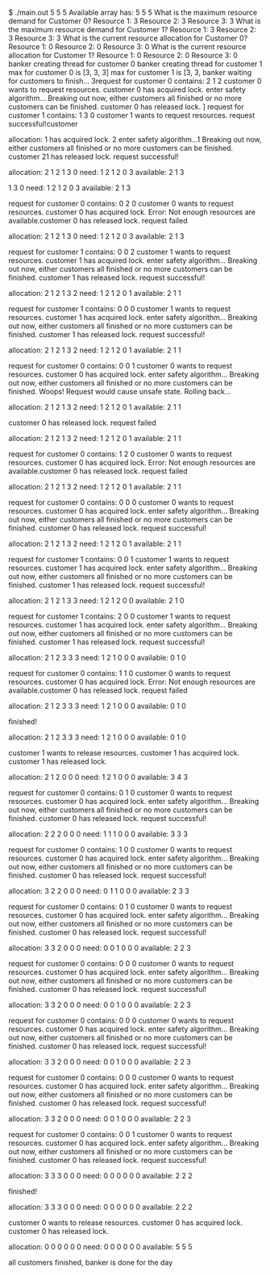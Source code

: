 $ ./main.out 5 5 5
Available array has:
5 5 5
What is the maximum resource demand for Customer 0?
Resource 1: 3
Resource 2: 3
Resource 3: 3
What is the maximum resource demand for Customer 1?
Resource 1: 3
Resource 2: 3
Resource 3: 3
What is the current resource allocation for Customer 0?
Resource 1: 0
Resource 2: 0
Resource 3: 0
What is the current resource allocation for Customer 1?
Resource 1: 0
Resource 2: 0
Resource 3: 0
banker creating thread for customer 0
banker creating thread for customer 1
max for customer 0 is [3, 3, 3]
max for customer 1 is [3, 3, banker waiting for customers to finish...
3request for customer 0 contains: 2 1 2
customer 0 wants to request resources.
customer 0 has acquired lock.
enter safety algorithm...
Breaking out now, either customers all finished or no more customers can be finished.
customer 0 has released lock.
]
request for customer 1 contains: 1 3 0
customer 1 wants to request resources.
request successful!customer

allocation:
1 has acquired lock.
2 enter safety algorithm...1
Breaking out now, either customers all finished or no more customers can be finished.
customer 21 has released lock.
request successful!

allocation:
2 1 2
1 3 0
need:
1 2 1
2 0 3
available: 2 1 3


1 3 0
need:
1 2 1
2 0 3
available: 2 1 3

request for customer 0 contains: 0 2 0
customer 0 wants to request resources.
customer 0 has acquired lock.
Error: Not enough resources are available.customer 0 has released lock.
request failed

allocation:
2 1 2
1 3 0
need:
1 2 1
2 0 3
available: 2 1 3

request for customer 1 contains: 0 0 2
customer 1 wants to request resources.
customer 1 has acquired lock.
enter safety algorithm...
Breaking out now, either customers all finished or no more customers can be finished.
customer 1 has released lock.
request successful!

allocation:
2 1 2
1 3 2
need:
1 2 1
2 0 1
available: 2 1 1

request for customer 1 contains: 0 0 0
customer 1 wants to request resources.
customer 1 has acquired lock.
enter safety algorithm...
Breaking out now, either customers all finished or no more customers can be finished.
customer 1 has released lock.
request successful!

allocation:
2 1 2
1 3 2
need:
1 2 1
2 0 1
available: 2 1 1

request for customer 0 contains: 0 0 1
customer 0 wants to request resources.
customer 0 has acquired lock.
enter safety algorithm...
Breaking out now, either customers all finished or no more customers can be finished.
Woops! Request would cause unsafe state. Rolling back...

allocation:
2 1 2
1 3 2
need:
1 2 1
2 0 1
available: 2 1 1

customer 0 has released lock.
request failed

allocation:
2 1 2
1 3 2
need:
1 2 1
2 0 1
available: 2 1 1

request for customer 0 contains: 1 2 0
customer 0 wants to request resources.
customer 0 has acquired lock.
Error: Not enough resources are available.customer 0 has released lock.
request failed

allocation:
2 1 2
1 3 2
need:
1 2 1
2 0 1
available: 2 1 1

request for customer 0 contains: 0 0 0
customer 0 wants to request resources.
customer 0 has acquired lock.
enter safety algorithm...
Breaking out now, either customers all finished or no more customers can be finished.
customer 0 has released lock.
request successful!

allocation:
2 1 2
1 3 2
need:
1 2 1
2 0 1
available: 2 1 1

request for customer 1 contains: 0 0 1
customer 1 wants to request resources.
customer 1 has acquired lock.
enter safety algorithm...
Breaking out now, either customers all finished or no more customers can be finished.
customer 1 has released lock.
request successful!

allocation:
2 1 2
1 3 3
need:
1 2 1
2 0 0
available: 2 1 0

request for customer 1 contains: 2 0 0
customer 1 wants to request resources.
customer 1 has acquired lock.
enter safety algorithm...
Breaking out now, either customers all finished or no more customers can be finished.
customer 1 has released lock.
request successful!

allocation:
2 1 2
3 3 3
need:
1 2 1
0 0 0
available: 0 1 0

request for customer 0 contains: 1 1 0
customer 0 wants to request resources.
customer 0 has acquired lock.
Error: Not enough resources are available.customer 0 has released lock.
request failed

allocation:
2 1 2
3 3 3
need:
1 2 1
0 0 0
available: 0 1 0

finished!

allocation:
2 1 2
3 3 3
need:
1 2 1
0 0 0
available: 0 1 0

customer 1 wants to release resources.
customer 1 has acquired lock.
customer 1 has released lock.

allocation:
2 1 2
0 0 0
need:
1 2 1
0 0 0
available: 3 4 3

request for customer 0 contains: 0 1 0
customer 0 wants to request resources.
customer 0 has acquired lock.
enter safety algorithm...
Breaking out now, either customers all finished or no more customers can be finished.
customer 0 has released lock.
request successful!

allocation:
2 2 2
0 0 0
need:
1 1 1
0 0 0
available: 3 3 3

request for customer 0 contains: 1 0 0
customer 0 wants to request resources.
customer 0 has acquired lock.
enter safety algorithm...
Breaking out now, either customers all finished or no more customers can be finished.
customer 0 has released lock.
request successful!

allocation:
3 2 2
0 0 0
need:
0 1 1
0 0 0
available: 2 3 3

request for customer 0 contains: 0 1 0
customer 0 wants to request resources.
customer 0 has acquired lock.
enter safety algorithm...
Breaking out now, either customers all finished or no more customers can be finished.
customer 0 has released lock.
request successful!

allocation:
3 3 2
0 0 0
need:
0 0 1
0 0 0
available: 2 2 3

request for customer 0 contains: 0 0 0
customer 0 wants to request resources.
customer 0 has acquired lock.
enter safety algorithm...
Breaking out now, either customers all finished or no more customers can be finished.
customer 0 has released lock.
request successful!

allocation:
3 3 2
0 0 0
need:
0 0 1
0 0 0
available: 2 2 3

request for customer 0 contains: 0 0 0
customer 0 wants to request resources.
customer 0 has acquired lock.
enter safety algorithm...
Breaking out now, either customers all finished or no more customers can be finished.
customer 0 has released lock.
request successful!

allocation:
3 3 2
0 0 0
need:
0 0 1
0 0 0
available: 2 2 3

request for customer 0 contains: 0 0 0
customer 0 wants to request resources.
customer 0 has acquired lock.
enter safety algorithm...
Breaking out now, either customers all finished or no more customers can be finished.
customer 0 has released lock.
request successful!

allocation:
3 3 2
0 0 0
need:
0 0 1
0 0 0
available: 2 2 3

request for customer 0 contains: 0 0 1
customer 0 wants to request resources.
customer 0 has acquired lock.
enter safety algorithm...
Breaking out now, either customers all finished or no more customers can be finished.
customer 0 has released lock.
request successful!

allocation:
3 3 3
0 0 0
need:
0 0 0
0 0 0
available: 2 2 2

finished!

allocation:
3 3 3
0 0 0
need:
0 0 0
0 0 0
available: 2 2 2

customer 0 wants to release resources.
customer 0 has acquired lock.
customer 0 has released lock.

allocation:
0 0 0
0 0 0
need:
0 0 0
0 0 0
available: 5 5 5


all customers finished, banker is done for the day